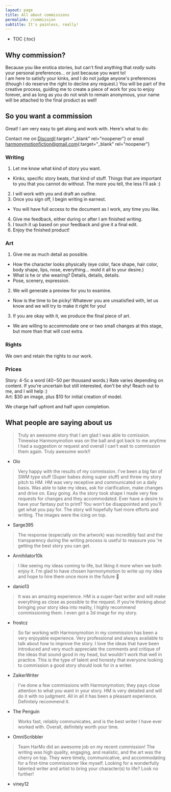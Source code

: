 ```yaml
---
layout: page
title: All about commissions
permalink: /commission
subtitle: It's painless, really!
---
```

* TOC
{:toc}

## Why commission?
Because you like erotica stories, but can't find anything that *really* suits your personal preferences... or just because you want to!  
I am here to satisfy your kinks, and I do not judge anyone's preferences (though I do reserve the right to decline any request.) You will be part of the creative process, guiding me to create a piece of work for you to enjoy forever, and as long as you do not wish to remain anonymous, your name will be attached to the final product as well!

## So you want a commission
Great! I am very easy to get along and work with. Here's what to do:

Contact me on [Discord](https://discord.gg/GEWKANC87g){:target="_blank" rel="noopener"} or email [harmonymotionfiction@gmail.com](mailto:harmonymotionfiction@gmail.com){:target="_blank" rel="noopener"}

### Writing
1. Let me know what kind of story you want.
- Kinks, specific story beats, that kind of stuff. Things that are important to you that you cannot do without. The more you tell, the less I'll ask :)
2. I will work with you and draft an outline.
3. Once you sign off, I begin writing in earnest.
- You will have full access to the document as I work, any time you like.
4. Give me feedback, either during or after I am finished writing.
5. I touch it up based on your feedback and give it a final edit.
6. Enjoy the finished product!

### Art
1. Give me as much detail as possible.
- How the character looks physically (eye color, face shape, hair color, body shape, lips, nose, everything... mold it all to your desire.)
- What is he or she wearing? Details, details, details.
- Pose, scenery, expression.
2. We will generate a preview for you to examine.
- Now is the time to be picky! Whatever you are unsatisfied with, let us know and we will try to make it right for you!
3. If you are okay with it, we produce the final piece of art.
- We are willing to accommodate one or two small changes at this stage, but more than that will cost extra.

### Rights
We own and retain the rights to our work.

### Prices
Story: 4-5c a word \($40-$50 per thousand words.\) Rate varies depending on content. If you're uncertain but still interested, don't be shy! Reach out to me, and I will help :)  
Art: $30 an image, plus $10 for initial creation of model.

We charge half upfront and half upon completion.

## What people are saying about us
> Truly an awesome story that I am glad I was able to comission. Timewise Harmonymotion was on the ball and got back to me anytime I had a suggestion or request and overall I can't wait to commission them again. Truly awesome work!!  
- Olo

> Very happy with the results of my commission.  I've been a big fan of SWM type stuff (Super babes doing super stuff) and threw my story pitch to HM.  HM was very receptive and communicated on a daily basis.  Was able to take my ideas, ask for clarification, make changes and drive on.  Easy going.  As the story took shape I made very few requests for changes and they accommodated.  Ever have a desire to have your fantasy put to print?  You won't be disappointed and you'll get what you pay for.  The story will hopefully fuel more efforts and writing.  The images were the icing on top.  
- Sarge395

> The response (especially on the artwork) was incredibly fast and the transparency during the writing process is useful to reassure you 're getting the best story you can get.  
- Annihilator10k

> I like seeing my ideas coming to life, but liking it more when we both enjoy it. I'm glad to have chosen harmonymotion to write up my idea and hope to hire them once more in the future 🙂  
- danio13

> It was an amazing experience. HM is a super-fast writer and will make everything as close as possible to the request. If you’re thinking about bringing your story idea into reality, I highly recommend commissioning them. I even got a 3d image for my story.  
- frostcz

> So far working with Harmonymotion in my commission has been a very enjoyable experience. Very professional and always available to talk about how to improve the story.
> I love the ideas that have been introduced and very much appreciate the comments and critique of the ideas that sound good in my head, but wouldn't work that well in practice. This is the type of talent and honesty that everyone looking to commission a good story should look for in a writer.  
- ZaikerWriter

> I’ve done a few commissions with Harmonymotion; they pays close attention to what you want in your story. HM is very detailed and will do it with no judgment. All in all it has been a pleasant experience. Definitely recommend it.
- The Penguin

> Works fast, reliably communicates, and is the best writer I have ever worked with. Overall, definitely worth your time.
- OmniScribbler

> Team HarMo did an awesome job on my recent commission!  The writing was high quality, engaging, and realistic, and the art was the cherry on top.  They were timely, communicative, and accommodating for a first-time commissioner like myself.  Looking for a wonderfully talented writer and artist to bring your character(s) to life?  Look no further!
- viney12
